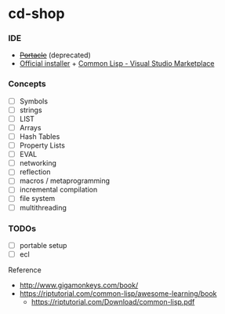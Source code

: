 cd-shop
=======
### IDE
- ~~[Portacle](https://portacle.github.io/)~~ (deprecated)
- [Official installer](http://www.sbcl.org/platform-table.html) + [Common Lisp - Visual Studio Marketplace](https://marketplace.visualstudio.com/items?itemName=qingpeng.common-lisp)

### Concepts
- [ ] Symbols
- [ ] strings
- [ ] LIST
- [ ] Arrays
- [ ] Hash Tables
- [ ] Property Lists
- [ ] EVAL
- [ ] networking
- [ ] reflection
- [ ] macros / metaprogramming
- [ ] incremental compilation
- [ ] file system
- [ ] multithreading

### TODOs
- [ ] portable setup
- [ ] ecl

Reference
- http://www.gigamonkeys.com/book/
- https://riptutorial.com/common-lisp/awesome-learning/book
  - https://riptutorial.com/Download/common-lisp.pdf
